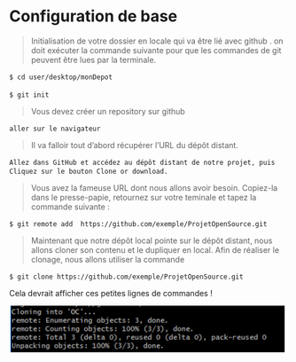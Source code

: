 # Configuration de base

>Initialisation de votre dossier en locale qui va être lié avec github .
on doit exécuter la commande suivante pour que les commandes de git peuvent être lues par la terminale.
```
$ cd user/desktop/monDepot

$ git init

```

> Vous devez créer un repository sur github
```
aller sur le navigateur
```

> Il va falloir tout d’abord récupérer l’URL du dépôt distant.
```
Allez dans GitHub et accédez au dépôt distant de notre projet, puis Cliquez sur le bouton Clone or download.

```
> Vous avez la fameuse URL dont nous allons avoir besoin. Copiez-la dans le presse-papie, retournez sur votre teminale et tapez la commande suivante :

```
$ git remote add  https://github.com/exemple/ProjetOpenSource.git

```
> Maintenant que notre dépôt local pointe sur le dépôt distant, nous allons cloner son contenu et le dupliquer en local. Afin de réaliser le clonage, nous allons utiliser la commande 

```
$ git clone https://github.com/exemple/ProjetOpenSource.git

```
Cela devrait afficher ces petites lignes de commandes !

 ![](assets/15549712882555_9.png?)
